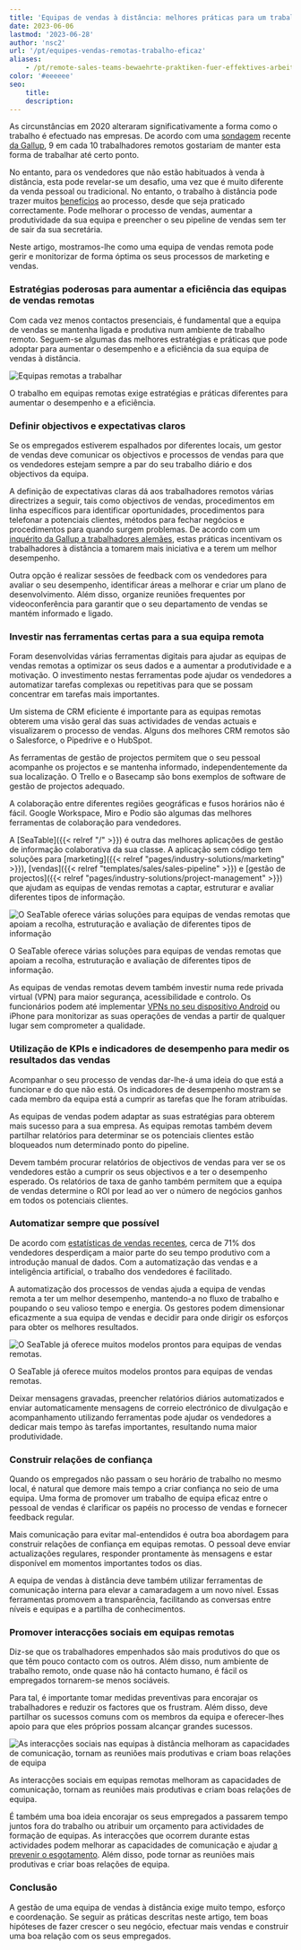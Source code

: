 ```yaml
---
title: 'Equipas de vendas à distância: melhores práticas para um trabalho eficaz'
date: 2023-06-06
lastmod: '2023-06-28'
author: 'nsc2'
url: '/pt/equipes-vendas-remotas-trabalho-eficaz'
aliases:
    - /pt/remote-sales-teams-bewaehrte-praktiken-fuer-effektives-arbeiten
color: '#eeeeee'
seo:
    title:
    description:
---
```


As circunstâncias em 2020 alteraram significativamente a forma como o trabalho é efectuado nas empresas. De acordo com uma [sondagem](https://news.gallup.com/poll/355907/remote-work-persisting-trending-permanent.aspx) recente [da Gallup](https://news.gallup.com/poll/355907/remote-work-persisting-trending-permanent.aspx), 9 em cada 10 trabalhadores remotos gostariam de manter esta forma de trabalhar até certo ponto.

No entanto, para os vendedores que não estão habituados à venda à distância, esta pode revelar-se um desafio, uma vez que é muito diferente da venda pessoal ou tradicional. No entanto, o trabalho à distância pode trazer muitos [benefícios](https://myquickcloud.com/blog/productivity/benefits-of-remote-work/) ao processo, desde que seja praticado correctamente. Pode melhorar o processo de vendas, aumentar a produtividade da sua equipa e preencher o seu pipeline de vendas sem ter de sair da sua secretária.

Neste artigo, mostramos-lhe como uma equipa de vendas remota pode gerir e monitorizar de forma óptima os seus processos de marketing e vendas.

### Estratégias poderosas para aumentar a eficiência das equipas de vendas remotas

Com cada vez menos contactos presenciais, é fundamental que a equipa de vendas se mantenha ligada e produtiva num ambiente de trabalho remoto. Seguem-se algumas das melhores estratégias e práticas que pode adoptar para aumentar o desempenho e a eficiência da sua equipa de vendas à distância.

![Equipas remotas a trabalhar](sigmund-eTgMFFzroGc-unsplash-scaled-e1686045067675.jpg)

O trabalho em equipas remotas exige estratégias e práticas diferentes para aumentar o desempenho e a eficiência.

### Definir objectivos e expectativas claros

Se os empregados estiverem espalhados por diferentes locais, um gestor de vendas deve comunicar os objectivos e processos de vendas para que os vendedores estejam sempre a par do seu trabalho diário e dos objectivos da equipa.

A definição de expectativas claras dá aos trabalhadores remotos várias directrizes a seguir, tais como objectivos de vendas, procedimentos em linha específicos para identificar oportunidades, procedimentos para telefonar a potenciais clientes, métodos para fechar negócios e procedimentos para quando surgem problemas. De acordo com um [inquérito da Gallup a trabalhadores alemães](http://www.gallup.com/businessjournal/186164/employees-don-know-expected-work.aspx), estas práticas incentivam os trabalhadores à distância a tomarem mais iniciativa e a terem um melhor desempenho.

Outra opção é realizar sessões de feedback com os vendedores para avaliar o seu desempenho, identificar áreas a melhorar e criar um plano de desenvolvimento. Além disso, organize reuniões frequentes por videoconferência para garantir que o seu departamento de vendas se mantém informado e ligado.

### Investir nas ferramentas certas para a sua equipa remota

Foram desenvolvidas várias ferramentas digitais para ajudar as equipas de vendas remotas a optimizar os seus dados e a aumentar a produtividade e a motivação. O investimento nestas ferramentas pode ajudar os vendedores a automatizar tarefas complexas ou repetitivas para que se possam concentrar em tarefas mais importantes.

Um sistema de CRM eficiente é importante para as equipas remotas obterem uma visão geral das suas actividades de vendas actuais e visualizarem o processo de vendas. Alguns dos melhores CRM remotos são o Salesforce, o Pipedrive e o HubSpot.

As ferramentas de gestão de projectos permitem que o seu pessoal acompanhe os projectos e se mantenha informado, independentemente da sua localização. O Trello e o Basecamp são bons exemplos de software de gestão de projectos adequado.

A colaboração entre diferentes regiões geográficas e fusos horários não é fácil. Google Workspace, Miro e Podio são algumas das melhores ferramentas de colaboração para vendedores.

A [SeaTable]({{< relref "/" >}}) é outra das melhores aplicações de gestão de informação colaborativa da sua classe. A aplicação sem código tem soluções para [marketing]({{< relref "pages/industry-solutions/marketing" >}}), [vendas]({{< relref "templates/sales/sales-pipeline" >}}) e [gestão de projectos]({{< relref "pages/industry-solutions/project-management" >}}) que ajudam as equipas de vendas remotas a captar, estruturar e avaliar diferentes tipos de informação.

![O SeaTable oferece várias soluções para equipas de vendas remotas que apoiam a recolha, estruturação e avaliação de diferentes tipos de informação](Ansicht_Offers.png)

O SeaTable oferece várias soluções para equipas de vendas remotas que apoiam a recolha, estruturação e avaliação de diferentes tipos de informação.

As equipas de vendas remotas devem também investir numa rede privada virtual (VPN) para maior segurança, acessibilidade e controlo. Os funcionários podem até implementar [VPNs no seu dispositivo Android](https://cybernews.com/best-vpn/free-vpn-for-android/) ou iPhone para monitorizar as suas operações de vendas a partir de qualquer lugar sem comprometer a qualidade.

### Utilização de KPIs e indicadores de desempenho para medir os resultados das vendas

Acompanhar o seu processo de vendas dar-lhe-á uma ideia do que está a funcionar e do que não está. Os indicadores de desempenho mostram se cada membro da equipa está a cumprir as tarefas que lhe foram atribuídas.

As equipas de vendas podem adaptar as suas estratégias para obterem mais sucesso para a sua empresa. As equipas remotas também devem partilhar relatórios para determinar se os potenciais clientes estão bloqueados num determinado ponto do pipeline.

Devem também procurar relatórios de objectivos de vendas para ver se os vendedores estão a cumprir os seus objectivos e a ter o desempenho esperado. Os relatórios de taxa de ganho também permitem que a equipa de vendas determine o ROI por lead ao ver o número de negócios ganhos em todos os potenciais clientes.

### Automatizar sempre que possível

De acordo com [estatísticas de vendas recentes](https://www.heinzmarketing.com/2015/02/15-inside-sales-statistics-last-weeks-aa-isp-front-lines-conference/), cerca de 71% dos vendedores desperdiçam a maior parte do seu tempo produtivo com a introdução manual de dados. Com a automatização das vendas e a inteligência artificial, o trabalho dos vendedores é facilitado.

A automatização dos processos de vendas ajuda a equipa de vendas remota a ter um melhor desempenho, mantendo-a no fluxo de trabalho e poupando o seu valioso tempo e energia. Os gestores podem dimensionar eficazmente a sua equipa de vendas e decidir para onde dirigir os esforços para obter os melhores resultados.

![O SeaTable já oferece muitos modelos prontos para equipas de vendas remotas.](templates-crm-remote.png)

O SeaTable já oferece muitos modelos prontos para equipas de vendas remotas.

Deixar mensagens gravadas, preencher relatórios diários automatizados e enviar automaticamente mensagens de correio electrónico de divulgação e acompanhamento utilizando ferramentas pode ajudar os vendedores a dedicar mais tempo às tarefas importantes, resultando numa maior produtividade.

### Construir relações de confiança

Quando os empregados não passam o seu horário de trabalho no mesmo local, é natural que demore mais tempo a criar confiança no seio de uma equipa. Uma forma de promover um trabalho de equipa eficaz entre o pessoal de vendas é clarificar os papéis no processo de vendas e fornecer feedback regular.

Mais comunicação para evitar mal-entendidos é outra boa abordagem para construir relações de confiança em equipas remotas. O pessoal deve enviar actualizações regulares, responder prontamente às mensagens e estar disponível em momentos importantes todos os dias.

A equipa de vendas à distância deve também utilizar ferramentas de comunicação interna para elevar a camaradagem a um novo nível. Essas ferramentas promovem a transparência, facilitando as conversas entre níveis e equipas e a partilha de conhecimentos.

### Promover interacções sociais em equipas remotas

Diz-se que os trabalhadores empenhados são mais produtivos do que os que têm pouco contacto com os outros. Além disso, num ambiente de trabalho remoto, onde quase não há contacto humano, é fácil os empregados tornarem-se menos sociáveis.

Para tal, é importante tomar medidas preventivas para encorajar os trabalhadores e reduzir os factores que os frustram. Além disso, deve partilhar os sucessos comuns com os membros da equipa e oferecer-lhes apoio para que eles próprios possam alcançar grandes sucessos.

![As interacções sociais nas equipas à distância melhoram as capacidades de comunicação, tornam as reuniões mais produtivas e criam boas relações de equipa](antenna-ZDN-G1xBWHY-unsplash-scaled-e1686045663343-711x474.jpg)

As interacções sociais em equipas remotas melhoram as capacidades de comunicação, tornam as reuniões mais produtivas e criam boas relações de equipa.

É também uma boa ideia encorajar os seus empregados a passarem tempo juntos fora do trabalho ou atribuir um orçamento para actividades de formação de equipas. As interacções que ocorrem durante estas actividades podem melhorar as capacidades de comunicação e ajudar [a prevenir o esgotamento](https://breadnbeyond.com/articles/wfh-burnout/). Além disso, pode tornar as reuniões mais produtivas e criar boas relações de equipa.

### Conclusão

A gestão de uma equipa de vendas à distância exige muito tempo, esforço e coordenação. Se seguir as práticas descritas neste artigo, tem boas hipóteses de fazer crescer o seu negócio, efectuar mais vendas e construir uma boa relação com os seus empregados.
